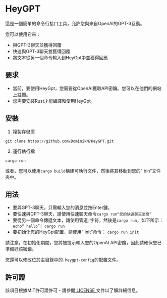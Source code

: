 # HeyGPT

這是一個簡單的命令行接口工具，允許您與來自OpenAI的GPT-3互動。

您可以使用它來：
- 與GPT-3聊天並獲得回覆
- 快速與GPT-3聊天並獲得回覆
- 將文本從另一個命令輸入到HeyGpt中並獲得回應


## 要求

- 當前，要使用HeyGpt，您需要從OpenAI獲取API密鑰。您可以在他們的網站上註冊。
- 您需要安裝Rust才能編譯和使用HeyGpt。


## 安裝

1. 複製存儲庫

`git clone https://github.com/DominikN/HeyGPT.git`

2. 運行執行檔

`cargo run`

或者，您可以使用`cargo build`構建可執行文件，然後將其移動到您的“ bin”文件夾中。


## 用法

- 要與GPT-3聊天，只需輸入您的消息並按Enter鍵。
- 要快速與GPT-3聊天，請使用快速聊天命令`cargo run“您的快速聊天消息”`
- 要從另一個命令傳遞文本，請使用管道`|`字符，然後是`cargo run`，如下所示：
        `echo“ hello”| cargo run`
- 要初始化您的HeyGpt配置，請使用“ init”命令：
        `cargo run init`

請注意，在初始化期間，您將被提示輸入您的OpenAI API密鑰，因此請確保您已準備好該密鑰。

您還可以修改位於主目錄中的`.heygpt-config`的配置文件。


## 許可證

該項目根據MIT許可證許可 - 請參閱[ LICENSE ](LICENSE)文件以了解詳細信息。